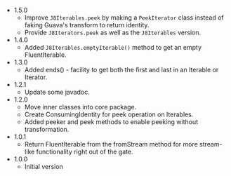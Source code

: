 * 1.5.0
   * Improve `J8Iterables.peek` by making a `PeekIterator` class instead of faking Guava's transform to return identity.
   * Provide `J8Iterators.peek` as well as the `J8Iterables` version.
* 1.4.0
   * Added `J8Iterables.emptyIterable()` method to get an empty FluentIterable.
* 1.3.0
   * Added ends() - facility to get both the first and last in an Iterable or Iterator.
* 1.2.1
   * Update some javadoc.
* 1.2.0
   * Move inner classes into core package.
   * Create ConsumingIdentity for peek operation on Iterables.
   * Added peeker and peek methods to enable peeking without transformation.
* 1.0.1
   * Return FluentIterable from the fromStream method for more stream-like functionality right out of the gate.
* 1.0.0
   * Initial version